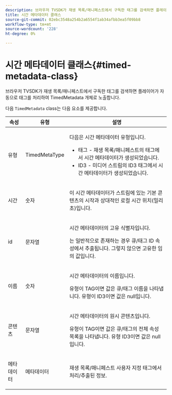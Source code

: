 ```yaml
---
description: 브라우저 TVSDK가 재생 목록/매니페스트에서 구독한 태그를 검색하면 플레이어가 자동으로 태그를 처리하여 TimedMetadata 개체로 노출합니다.
title: 시간 메타데이터 클래스
source-git-commit: 02ebc3548a254b2a6554f1ab34afbb3ea5f09bb8
workflow-type: tm+mt
source-wordcount: '228'
ht-degree: 0%

---
```


# 시간 메타데이터 클래스{#timed-metadata-class}

브라우저 TVSDK가 재생 목록/매니페스트에서 구독한 태그를 검색하면 플레이어가 자동으로 태그를 처리하여 TimedMetadata 개체로 노출합니다.

다음 `TimedMetadata` class는 다음 요소를 제공합니다.

<table id="table_5827A0626EDC45F68DC3E7644F3EFF69"> 
 <thead> 
  <tr> 
   <th colname="col1" class="entry"> 속성 </th> 
   <th colname="col02" class="entry"> 유형 </th> 
   <th colname="col2" class="entry"> 설명 </th> 
  </tr>
 </thead>
 <tbody> 
  <tr> 
   <td colname="col1"> <p>유형 </p> </td> 
   <td colname="col02"> <p><span class="codeph"> TimedMetaType</span> </p> </td> 
   <td colname="col2"> <p>다음은 시간 메타데이터 유형입니다. 
     <ul id="ul_E79C375A54C64BF09A927EE8983E98E3"> 
      <li id="li_F1907521CDBE47E282A87AF0A7A1477A">태그 - 재생 목록/매니페스트의 태그에서 시간 메타데이터가 생성되었습니다. </li> 
      <li id="li_5B0C0B0F247144709F86E6654A5AB500">ID3 - 미디어 스트림의 ID3 태그에서 시간 메타데이터가 생성되었습니다. </li> 
     </ul> </p> </td> 
  </tr> 
  <tr> 
   <td colname="col1"> <p>시간 </p> </td> 
   <td colname="col02"> <p>숫자 </p> </td> 
   <td colname="col2"> <p>이 시간 메타데이터가 스트림에 있는 기본 콘텐츠의 시작과 상대적인 로컬 시간 위치(밀리초)입니다. </p> </td> 
  </tr> 
  <tr> 
   <td colname="col1"> <p>id </p> </td> 
   <td colname="col02"> <p>문자열 </p> </td> 
   <td colname="col2"> <p>시간 메타데이터의 고유 식별자입니다. </p> <p>는 일반적으로 존재하는 경우 큐/태그 ID 속성에서 추출됩니다. 그렇지 않으면 고유한 임의 값입니다. </p> </td> 
  </tr> 
  <tr> 
   <td colname="col1"> <p>이름 </p> </td> 
   <td colname="col02"> <p>숫자 </p> </td> 
   <td colname="col2"> <p>시간 메타데이터의 이름입니다. </p> <p>유형이 TAG이면 값은 큐/태그 이름을 나타냅니다. 유형이 ID3이면 값은 null입니다. </p> </td> 
  </tr> 
  <tr> 
   <td colname="col1"> <p>콘텐츠 </p> </td> 
   <td colname="col02"> <p>문자열 </p> </td> 
   <td colname="col2"> <p>시간 메타데이터의 원시 콘텐츠입니다. </p> <p>유형이 TAG이면 값은 큐/태그의 전체 속성 목록을 나타냅니다. 유형 ID3이면 값은 null입니다. </p> </td> 
  </tr> 
  <tr> 
   <td colname="col1"> <p>메타데이터 </p> </td> 
   <td colname="col02"> <p><span class="codeph"> 메타데이터</span> </p> </td> 
   <td colname="col2"> <p>재생 목록/매니페스트 사용자 지정 태그에서 처리/추출된 정보. </p> </td> 
  </tr> 
 </tbody> 
</table>
